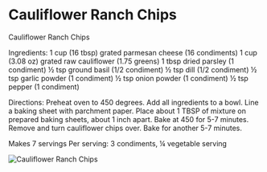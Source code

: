 # Cauliflower Ranch Chips

Cauliflower Ranch Chips

Ingredients:
1 cup (16 tbsp) grated parmesan cheese (16 condiments)
1 cup (3.08 oz) grated raw cauliflower (1.75 greens)
1 tbsp dried parsley (1 condiment)
½ tsp ground basil (1/2 condiment)
½ tsp dill (1/2 condiment)
½ tsp garlic powder (1 condiment)
½ tsp onion powder (1 condiment)
½ tsp pepper (1 condiment)

Directions:
Preheat oven to 450 degrees. Add all ingredients to a bowl. Line a baking sheet with parchment paper. Place about 1 TBSP of mixture on prepared baking sheets, about 1 inch apart. Bake at 450 for 5-7 minutes. Remove and turn cauliflower chips over. Bake for another 5-7 minutes.

Makes 7 servings
Per serving: 3 condiments, ¼ vegetable serving

![Cauliflower Ranch Chips](images/Cauliflower%20Ranch%20Chips.png)

